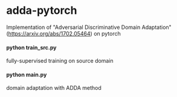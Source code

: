 # adda-pytorch
Implementation of "Adversarial Discriminative Domain Adaptation"(https://arxiv.org/abs/1702.05464) on pytorch 


#### python train_src.py
fully-supervised training on source domain
</br>
#### python main.py
domain adaptation with ADDA method

